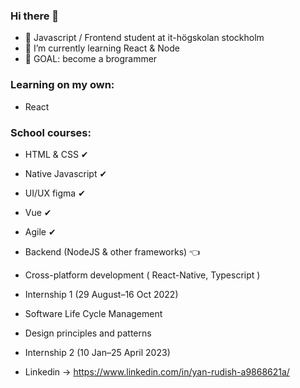 ### Hi there 👋
- 🔭 Javascript / Frontend student at it-högskolan stockholm
- 🌱 I’m currently learning React & Node
- 🥅 GOAL: become a brogrammer 

### Learning on my own: 
- React 

### School courses:
- HTML & CSS ✔
- Native Javascript ✔
- UI/UX figma ✔
- Vue ✔
- Agile ✔
- Backend (NodeJS & other frameworks) 👈
- Cross-platform development ( React-Native, Typescript )  
- Internship 1 (29 August–16 Oct 2022) 
- Software Life Cycle Management
- Design principles and patterns
- Internship 2 (10 Jan–25 April 2023)

- Linkedin -> https://www.linkedin.com/in/yan-rudish-a9868621a/







